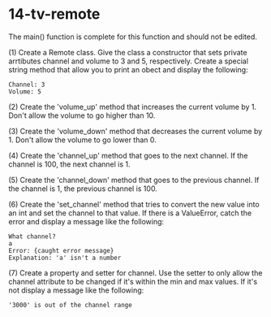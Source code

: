 # 14-tv-remote

The main() function is complete for this function and should not be edited.


(1) Create a Remote class. Give the class a constructor that sets private arrtibutes channel and volume to 3 and 5, respectively. Create a special string method that allow you to print an obect and display the following:
```
Channel: 3
Volume: 5
```
(2) Create the 'volume\_up' method that increases the current volume by 1. Don't allow the volume to go higher than 10.


(3) Create the 'volume\_down' method that decreases the current volume by 1. Don't allow the volume to go lower than 0.


(4) Create the 'channel\_up' method that goes to the next channel. If the channel is 100, the next channel is 1.


(5) Create the 'channel\_down' method that goes to the previous channel. If the channel is 1, the previous channel is 100.


(6) Create the 'set\_channel' method that tries to convert the new value into an int and set the channel to that value. If there is a ValueError, catch the error and display a message like the following:
```
What channel?
a
Error: {caught error message}
Explanation: 'a' isn't a number
```
(7) Create a property and setter for channel. Use the setter to only allow the channel attribute to be changed if it's within the min and max values. If it's not display a message like the following:
```
'3000' is out of the channel range
```